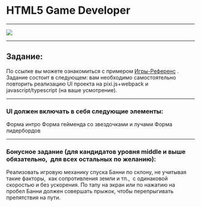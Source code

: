 # HTML5 Game Developer


___
![](readme/finish_preview.gif) 
___
## Задание:
По ссылке вы можете ознакомиться с примером [Игры-Референс](https://mi-bunny-ride-test.web.app/game/) . Задание состоит в следующем: вам необходимо самостоятельно повторить реализацию UI проекта на pixi.js+webpack и javascript/typescript (на ваше усмотрение).
___
### UI должен включать в себя следующие элементы:
Форма интро
Форма гейменда со звездочками и лучами
Форма лидербордов
___
### Бонусное задание (для кандидатов уровня middle и выше обязательно,  для всех остальных по желанию):

Реализовать игровую механику спуска Банни по склону, не учитывая такие факторы,  как сопротивления земли и тп.,  с одинаковой скоростью и без ускорения. По тапу на экран или по нажатию на пробел Банни должен совершать прыжок, чтобы перепрыгивать препятствия на пути.


